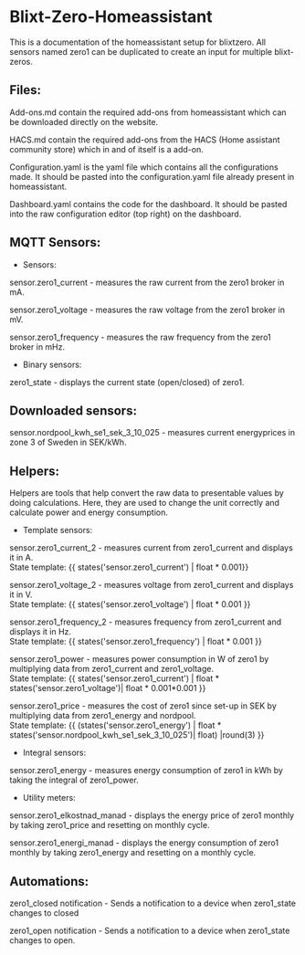 # Blixt-Zero-Homeassistant

This is a documentation of the homeassistant setup for blixtzero. All sensors named zero1 can be duplicated to create an input for multiple blixt-zeros.
 
## Files:

Add-ons.md contain the required add-ons from homeassistant which can be downloaded directly on the website.

HACS.md contain the required add-ons from the HACS (Home assistant community store) which in and of itself is a add-on.

Configuration.yaml is the yaml file which contains all the configurations made. It should be pasted into the configuration.yaml file already present in homeassistant.

Dashboard.yaml contains the code for the dashboard. It should be pasted into the raw configuration editor (top right) on the dashboard.


## MQTT Sensors:

- Sensors:

sensor.zero1_current - measures the raw current from the zero1 broker in mA.

sensor.zero1_voltage - measures the raw voltage from the zero1 broker in mV.

sensor.zero1_frequency - measures the raw frequency from the zero1 broker in mHz.


- Binary sensors:

zero1_state - displays the current state (open/closed) of zero1.

## Downloaded sensors:

sensor.nordpool_kwh_se1_sek_3_10_025 - measures current energyprices in zone 3 of Sweden in SEK/kWh.
  
## Helpers:

Helpers are tools that help convert the raw data to presentable values by doing calculations. Here, they are used to change the unit correctly and calculate power and energy consumption.


- Template sensors:

sensor.zero1_current_2 - measures current from zero1_current and displays it in A.  
State template: {{ states('sensor.zero1_current') | float * 0.001}}


sensor.zero1_voltage_2 - measures voltage from zero1_current and displays it in V.  
State template: {{ states('sensor.zero1_voltage') | float * 0.001 }}
  

sensor.zero1_frequency_2 - measures frequency from zero1_current and displays it in Hz.  
State template: {{ states('sensor.zero1_frequency') | float * 0.001 }}
  

sensor.zero1_power - measures power consumption in W of zero1 by multiplying data from zero1_current and zero1_voltage.  
State template: {{ states('sensor.zero1_current') | float * states('sensor.zero1_voltage')| float * 0.001*0.001 }}
  

sensor.zero1_price - measures the cost of zero1 since set-up in SEK by multiplying data from zero1_energy and nordpool.  
State template: {{ (states('sensor.zero1_energy') | float * states('sensor.nordpool_kwh_se1_sek_3_10_025')| float) |round(3) }}

- Integral sensors:

sensor.zero1_energy - measures energy consumption of zero1 in kWh by taking the integral of zero1_power.

- Utility meters:

sensor.zero1_elkostnad_manad - displays the energy price of zero1 monthly by taking zero1_price and resetting on monthly cycle.

sensor.zero1_energi_manad - displays the energy consumption of zero1 monthly by taking zero1_energy and resetting on a monthly cycle.

## Automations:

zero1_closed notification - Sends a notification to a device when zero1_state changes to closed

zero1_open notification - Sends a notification to a device when zero1_state changes to open.
